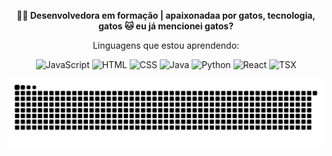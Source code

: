 


<p align="center">
  <strong>👩‍💻 Desenvolvedora em formação | apaixonadaa por gatos, tecnologia, gatos 🐱 eu já mencionei gatos?</strong>
</p>
  <p align="center"><strong></strong>Linguagens que estou aprendendo:</strong></p>

<p align="center">
  <img src="https://img.shields.io/badge/JavaScript-F7DF1E?style=for-the-badge&logo=javascript&logoColor=black" alt="JavaScript"/>
  <img src="https://img.shields.io/badge/HTML-E34F26?style=for-the-badge&logo=html5&logoColor=white" alt="HTML"/>
  <img src="https://img.shields.io/badge/CSS-1572B6?style=for-the-badge&logo=css3&logoColor=white" alt="CSS"/>
  <img src="https://img.shields.io/badge/Java-007396?style=for-the-badge&logo=java&logoColor=white" alt="Java"/>
  <img src="https://img.shields.io/badge/Python-3776AB?style=for-the-badge&logo=python&logoColor=white" alt="Python"/>
  <img src="https://img.shields.io/badge/React-61DAFB?style=for-the-badge&logo=react&logoColor=black" alt="React"/>
  <img src="https://img.shields.io/badge/TSX-3178C6?style=for-the-badge&logo=typescript&logoColor=white" alt="TSX"/>
</p>

<div align="center">
  <img src="https://raw.githubusercontent.com/codebylari/codebylari/output/snake.svg" alt="Snake animation" />
</div>
